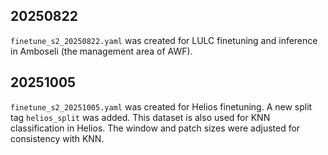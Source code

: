 20250822
--------

`finetune_s2_20250822.yaml` was created for LULC finetuning and inference in Amboseli (the management area of AWF).

20251005
--------

`finetune_s2_20251005.yaml` was created for Helios finetuning. A new split tag `helios_split` was added.
This dataset is also used for KNN classification in Helios. The window and patch sizes were adjusted for consistency with KNN.
